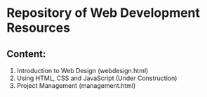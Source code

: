 
# Repository of Web Development Resources

## Content:
1. Introduction to Web Design (webdesign.html)
2. Using HTML, CSS and JavaScript (Under Construction)
3. Project Management (management.html)

